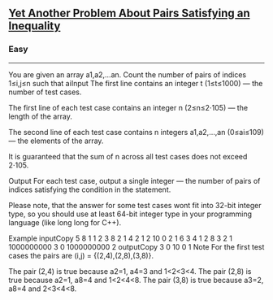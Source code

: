 
<h2><a href="https://codeforces.com/problemset/problem/1703/F">Yet Another Problem About Pairs Satisfying an Inequality</a></h2>
<h3>Easy</h3>
<hr>
<div><p>
  You are given an array a1,a2,…an. Count the number of pairs of indices 1≤i,j≤n such that ai<i<aj<j.

Input
The first line contains an integer t (1≤t≤1000) — the number of test cases.

The first line of each test case contains an integer n (2≤n≤2⋅105) — the length of the array.

The second line of each test case contains n integers a1,a2,…,an (0≤ai≤109) — the elements of the array.

It is guaranteed that the sum of n across all test cases does not exceed 2⋅105.

Output
For each test case, output a single integer — the number of pairs of indices satisfying the condition in the statement.

Please note, that the answer for some test cases wont fit into 32-bit integer type, so you should use at least 64-bit integer type in your programming language (like long long for C++).

Example
inputCopy
5
8
1 1 2 3 8 2 1 4
2
1 2
10
0 2 1 6 3 4 1 2 8 3
2
1 1000000000
3
0 1000000000 2
outputCopy
3
0
10
0
1
Note
For the first test cases the pairs are (i,j) = {(2,4),(2,8),(3,8)}.

The pair (2,4) is true because a2=1, a4=3 and 1<2<3<4.
The pair (2,8) is true because a2=1, a8=4 and 1<2<4<8.
The pair (3,8) is true because a3=2, a8=4 and 2<3<4<8.

 
</p>

